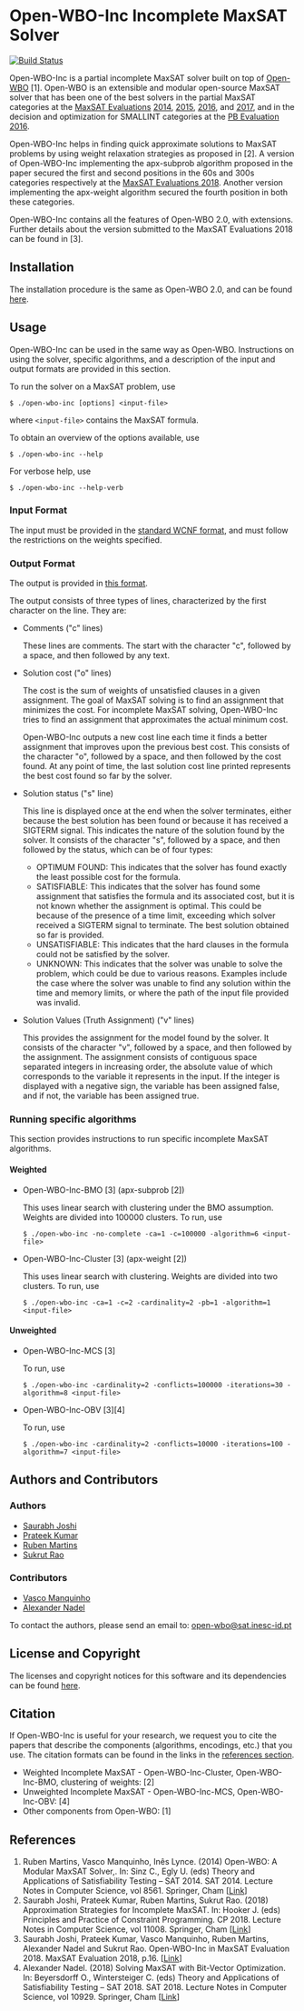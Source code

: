 # Open-WBO-Inc Incomplete MaxSAT Solver
[![Build Status](https://travis-ci.com/GoodDeeds/open-wbo-incomplete.svg?token=mYsgPy4zsL5qQDoHBaME&branch=master)](https://travis-ci.com/GoodDeeds/open-wbo-incomplete)

Open-WBO-Inc is a partial incomplete MaxSAT solver built on top of [Open-WBO](https://github.com/sat-group/open-wbo) [1]. Open-WBO is an extensible and modular open-source MaxSAT solver that has been one of the best solvers in the partial MaxSAT categories at the [MaxSAT Evaluations](https://maxsat-evaluations.github.io/) [2014](http://www.maxsat.udl.cat/14/), [2015](http://www.maxsat.udl.cat/15/index.html), [2016](http://www.maxsat.udl.cat/16/index.html), and [2017](https://maxsat-evaluations.github.io/2017/), and in the decision and optimization for SMALLINT categories at the [PB Evaluation 2016](http://www.cril.univ-artois.fr/PB16/).

Open-WBO-Inc helps in finding quick approximate solutions to MaxSAT problems by using weight relaxation strategies as proposed in [2]. A version of Open-WBO-Inc implementing the apx-subprob algorithm proposed in the paper secured the first and second positions in the 60s and 300s categories respectively at the [MaxSAT Evaluations 2018](https://maxsat-evaluations.github.io/2018/). Another version implementing the apx-weight algorithm secured the fourth position in both these categories.

Open-WBO-Inc contains all the features of Open-WBO 2.0, with extensions. Further details about the version submitted to the MaxSAT Evaluations 2018 can be found in [3].

## Installation
The installation procedure is the same as Open-WBO 2.0, and can be found [here](INSTALL.md).

## Usage
Open-WBO-Inc can be used in the same way as Open-WBO. Instructions on using the solver, specific algorithms, and a description of the input and output formats are provided in this section.

To run the solver on a MaxSAT problem, use
```
$ ./open-wbo-inc [options] <input-file>
```
where `<input-file>` contains the MaxSAT formula.

To obtain an overview of the options available, use
```
$ ./open-wbo-inc --help
```
For verbose help, use
```
$ ./open-wbo-inc --help-verb
```

### Input Format
The input must be provided in the [standard WCNF format](https://maxsat-evaluations.github.io/2018/rules.html#input), and must follow the restrictions on the weights specified.

### Output Format
The output is provided in [this format](https://maxsat-evaluations.github.io/2018/rules.html#output).

The output consists of three types of lines, characterized by the first character on the line. They are:
* Comments ("c" lines)

  These lines are comments. The start with the character "c", followed by a space, and then followed by any text.
* Solution cost ("o" lines)

  The cost is the sum of weights of unsatisfied clauses in a given assignment. The goal of MaxSAT solving is to find an assignment that minimizes the cost. For incomplete MaxSAT solving, Open-WBO-Inc tries to find an assignment that approximates the actual minimum cost.

  Open-WBO-Inc outputs a new cost line each time it finds a better assignment that improves upon the previous best cost. This consists of the character "o", followed by a space, and then followed by the cost found. At any point of time, the last solution cost line printed represents the best cost found so far by the solver.
* Solution status ("s" line)

  This line is displayed once at the end when the solver terminates, either because the best solution has been found or because it has received a SIGTERM signal. This indicates the nature of the solution found by the solver. It consists of the character "s", followed by a space, and then followed by the status, which can be of four types:
  * OPTIMUM FOUND:
    This indicates that the solver has found exactly the least possible cost for the formula.
  * SATISFIABLE:
    This indicates that the solver has found some assignment that satisfies the formula and its associated cost, but it is not known whether the assignment is optimal. This could be because of the presence of a time limit, exceeding which solver received a SIGTERM signal to terminate. The best solution obtained so far is provided.
  * UNSATISFIABLE:
    This indicates that the hard clauses in the formula could not be satisfied by the solver.
  * UNKNOWN:
    This indicates that the solver was unable to solve the problem, which could be due to various reasons. Examples include the case where the solver was unable to find any solution within the time and memory limits, or where the path of the input file provided was invalid.
* Solution Values (Truth Assignment) ("v" lines)

  This provides the assignment for the model found by the solver. It consists of the character "v", followed by a space, and then followed by the assignment. The assignment consists of contiguous space separated integers in increasing order, the absolute value of which corresponds to the variable it represents in the input. If the integer is displayed with a negative sign, the variable has been assigned false, and if not, the variable has been assigned true.

### Running specific algorithms
This section provides instructions to run specific incomplete MaxSAT algorithms.

#### Weighted

* Open-WBO-Inc-BMO [3] \(apx-subprob [2]\)

  This uses linear search with clustering under the BMO assumption. Weights are divided into 100000 clusters. To run, use
  ```
  $ ./open-wbo-inc -no-complete -ca=1 -c=100000 -algorithm=6 <input-file>
  ```
* Open-WBO-Inc-Cluster [3] \(apx-weight [2]\)

  This uses linear search with clustering. Weights are divided into two clusters. To run, use
  ```
  $ ./open-wbo-inc -ca=1 -c=2 -cardinality=2 -pb=1 -algorithm=1 <input-file>
  ```

#### Unweighted

* Open-WBO-Inc-MCS [3]

  To run, use
  ```
  $ ./open-wbo-inc -cardinality=2 -conflicts=100000 -iterations=30 -algorithm=8 <input-file>
  ```
* Open-WBO-Inc-OBV \[3\]\[4\]

  To run, use
  ```
  $ ./open-wbo-inc -cardinality=2 -conflicts=10000 -iterations=100 -algorithm=7 <input-file>
  ```

## Authors and Contributors
### Authors
* [Saurabh Joshi](https://sbjoshi.github.io/)
* [Prateek Kumar](https://prateekkumar.in/)
* [Ruben Martins](https://sat-group.github.io/ruben/)
* [Sukrut Rao](https://sukrutrao.github.io/)

### Contributors
* [Vasco Manquinho](http://sat.inesc-id.pt/~vmm/)
* [Alexander Nadel](http://www.cs.tau.ac.il/research/alexander.nadel/)

To contact the authors, please send an email to:  [open-wbo@sat.inesc-id.pt](mailto:open-wbo@sat.inesc-id.pt)

## License and Copyright
The licenses and copyright notices for this software and its dependencies can be found [here](LICENSE).

## Citation
If Open-WBO-Inc is useful for your research, we request you to cite the papers that describe the components (algorithms, encodings, etc.) that you use. The citation formats can be found in the links in the [references section](#references).

* Weighted Incomplete MaxSAT - Open-WBO-Inc-Cluster, Open-WBO-Inc-BMO, clustering of weights: [2]
* Unweighted Incomplete MaxSAT - Open-WBO-Inc-MCS, Open-WBO-Inc-OBV: [4]
* Other components from Open-WBO: [1]

## References
1. Ruben Martins, Vasco Manquinho, Inês Lynce. (2014) Open-WBO: A Modular MaxSAT Solver,. In: Sinz C., Egly U. (eds) Theory and Applications of Satisfiability Testing – SAT 2014. SAT 2014. Lecture Notes in Computer Science, vol 8561. Springer, Cham [[Link](https://link.springer.com/chapter/10.1007/978-3-319-09284-3_33)]
2. Saurabh Joshi, Prateek Kumar, Ruben Martins, Sukrut Rao. (2018) Approximation Strategies for Incomplete MaxSAT. In: Hooker J. (eds) Principles and Practice of Constraint Programming. CP 2018. Lecture Notes in Computer Science, vol 11008. Springer, Cham [[Link](https://link.springer.com/chapter/10.1007%2F978-3-319-98334-9_15)]
3. Saurabh Joshi, Prateek Kumar, Vasco Manquinho, Ruben Martins, Alexander Nadel and Sukrut Rao. Open-WBO-Inc in MaxSAT Evaluation 2018. MaxSAT Evaluation 2018, p.16. [[Link](https://helda.helsinki.fi/bitstream/handle/10138/237139/mse18_proceedings.pdf?sequence=1#page=17)]
4. Alexander Nadel. (2018) Solving MaxSAT with Bit-Vector Optimization. In: Beyersdorff O., Wintersteiger C. (eds) Theory and Applications of Satisfiability Testing – SAT 2018. SAT 2018. Lecture Notes in Computer Science, vol 10929. Springer, Cham [[Link](https://link.springer.com/chapter/10.1007/978-3-319-94144-8_4)]
